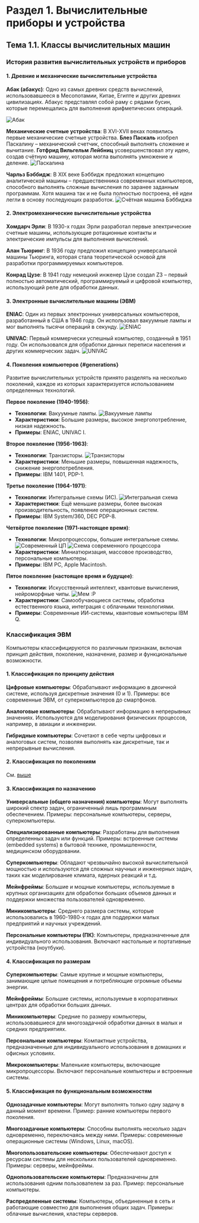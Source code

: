 # Раздел 1. Вычислительные приборы и устройства

## Тема 1.1. Классы вычислительных машин

### История развития вычислительных устройств и приборов

#### 1. Древние и механические вычислительные устройства

**Абак (абакус)**: Одно из самых древних средств вычислений, использовавшееся в Месопотамии, Китае, Египте и других древних цивилизациях. Абакус представлял собой раму с рядами бусин, которые перемещались для выполнения арифметических операций.

![Абак](./abacus.png)

**Механические счетные устройства**: В XVI-XVII веках появились первые механические счетные устройства. **Блез Паскаль** изобрел Паскалину – механический счетчик, способный выполнять сложение и вычитание. **Готфрид Вильгельм Лейбниц** усовершенствовал эту идею, создав счётную машину, которая могла выполнять умножение и деление.
![Паскалина](./pascal_counter.png)

**Чарльз Бэббидж**: В XIX веке Бэббидж предложил концепцию аналитической машины – предшественника современных компьютеров, способного выполнять сложные вычисления по заранее заданным программам. Хотя машина так и не была полностью построена, её идеи легли в основу последующих разработок.
![Счётная машина Бэббиджа](./babbidge_counter.png)

#### 2. Электромеханические вычислительные устройства

**Хомдарч Эрли**: В 1930-х годах Эрли разработал первые электрические счетные машины, использующие ротационные контакты и электрические импульсы для выполнения вычислений.

**Алан Тьюринг**: В 1936 году предложил концепцию универсальной машины Тьюринга, которая стала теоретической основой для разработки программируемых компьютеров.

**Конрад Цузе**: В 1941 году немецкий инженер Цузе создал Z3 – первый полностью автоматический, программируемый и цифровой компьютер, использующий реле для обработки данных.

#### 3. Электронные вычислительные машины (ЭВМ)

**ENIAC**: Один из первых электронных универсальных компьютеров, разработанный в США в 1946 году. Он использовал вакуумные лампы и мог выполнять тысячи операций в секунду.
![ENIAC](./eniac.png)

**UNIVAC**: Первый коммерчески успешный компьютер, созданный в 1951 году. Он использовался для обработки данных переписи населения и других коммерческих задач.
![**UNIVAC**](./univac.png)

#### 4. Поколения компьютеров {#generations}

Развитие вычислительных устройств принято разделять на несколько поколений, каждое из которых характеризуется использованием определенных технологий.

**Первое поколение (1940-1956)**:

- **Технологии**: Вакуумные лампы.
  ![Вакуумные лампы](./tube.png)
- **Характеристики**: Большие размеры, высокое энергопотребление, низкая надежность.
- **Примеры**: ENIAC, UNIVAC I.

**Второе поколение (1956-1963)**:

- **Технологии**: Транзисторы.
  ![Транзисторы](./transistor.png)
- **Характеристики**: Меньшие размеры, повышенная надежность, снижение энергопотребления.
- **Примеры**: IBM 1401, PDP-1.

**Третье поколение (1964-1971)**:

- **Технологии**: Интегральные схемы (ИС).
  ![Интегральная схема](./old-ass_ic.png)
- **Характеристики**: Ещё меньшие размеры, более высокая производительность, появление операционных систем.
- **Примеры**: IBM System/360, DEC PDP-8.

**Четвёртое поколение (1971-настоящее время)**:

- **Технологии**: Микропроцессоры, большие интегральные схемы.
  ![Современный ЦП](./modern_cpu_die.png)
  ![Схема современного процессора](./intel6th_die_shot.png)
- **Характеристики**: Миниатюризация, массовое производство, персональные компьютеры.
- **Примеры**: IBM PC, Apple Macintosh.

**Пятое поколение (настоящее время и будущее)**:

- **Технологии**: Искусственный интеллект, квантовые вычисления, нейроморфные чипы.
  ![Мем :Р](./cringe_meme.png)
- **Характеристики**: Самообучающиеся системы, обработка естественного языка, интеграция с облачными технологиями.
- **Примеры**: Современные ИИ-системы, квантовые компьютеры IBM Q.

### Классификация ЭВМ

Компьютеры классифицируются по различным признакам, включая принцип действия, поколение, назначение, размер и функциональные возможности.

#### 1. Классификация по принципу действия

**Цифровые компьютеры**: Обрабатывают информацию в двоичной системе, используя дискретные значения (0 и 1). Примеры: все современные ЭВМ, от суперкомпьютеров до смартфонов.

**Аналоговые компьютеры**: Обрабатывают информацию в непрерывных значениях. Используются для моделирования физических процессов, например, в авиации и инженерии.

**Гибридные компьютеры**: Сочетают в себе черты цифровых и аналоговых систем, позволяя выполнять как дискретные, так и непрерывные вычисления.

#### 2. Классификация по поколениям

См. [выше](#4-поколения-компьютеров) 

#### 3. Классификация по назначению

**Универсальные (общего назначения) компьютеры**: Могут выполнять широкий спектр задач, ограниченный лишь программным обеспечением. Примеры: персональные компьютеры, серверы, суперкомпьютеры.

**Специализированные компьютеры**: Разработаны для выполнения определенных задач или функций. Примеры: встроенные системы (embedded systems) в бытовой технике, промышленности, медицинском оборудовании.

**Суперкомпьютеры**: Обладают чрезвычайно высокой вычислительной мощностью и используются для сложных научных и инженерных задач, таких как моделирование климата, ядерных реакций и т.д.

**Мейнфреймы**: Большие и мощные компьютеры, используемые в крупных организациях для обработки больших объемов данных и поддержки множества пользователей одновременно.

**Миникомпьютеры**: Среднего размера системы, которые использовались в 1960-1980-х годах для поддержки малых предприятий и научных учреждений.

**Персональные компьютеры (ПК)**: Компьютеры, предназначенные для индивидуального использования. Включают настольные и портативные устройства (ноутбуки).

#### 4. Классификация по размерам

**Суперкомпьютеры**: Самые крупные и мощные компьютеры, занимающие целые помещения и потребляющие огромные объемы энергии.

**Мейнфреймы**: Большие системы, используемые в корпоративных центрах для обработки больших данных.

**Миникомпьютеры**: Средние по размеру компьютеры, использовавшиеся для многозадачной обработки данных в малых и средних предприятиях.

**Персональные компьютеры**: Компактные устройства, предназначенные для индивидуального использования в домашних и офисных условиях.

**Микрокомпьютеры**: Маленькие компьютеры, включающие микропроцессоры. Включают персональные компьютеры и встроенные системы.

#### 5. Классификация по функциональным возможностям

**Однозадачные компьютеры**: Могут выполнять только одну задачу в данный момент времени. Пример: ранние компьютеры первого поколения.

**Многозадачные компьютеры**: Способны выполнять несколько задач одновременно, переключаясь между ними. Примеры: современные операционные системы (Windows, Linux, macOS).

**Многопользовательские компьютеры**: Обеспечивают доступ к ресурсам системы для нескольких пользователей одновременно. Примеры: серверы, мейнфреймы.

**Однопользовательские компьютеры**: Предназначены для использования одним пользователем за раз. Пример: персональные компьютеры.

**Распределенные системы**: Компьютеры, объединенные в сеть и работающие совместно для выполнения общих задач. Примеры: облачные вычисления, кластеры серверов.
